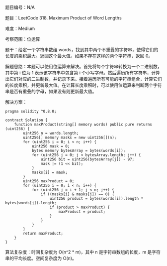 题目编号：N/A

题目：LeetCode 318. Maximum Product of Word Lengths

难度：Medium

考察范围：位运算

题干：给定一个字符串数组 words，找到其中两个不重叠的字符串，使得它们的长度的乘积最大。返回这个最大值。如果不存在这样的两个字符串，返回 0。

解题思路：本题可以使用位运算来解决。首先将每个字符串转换为一个二进制数，其中第 i 位为 1 表示该字符串中包含第 i 个小写字母。然后遍历所有字符串，计算出它们对应的二进制数，并记录下来。接着遍历所有可能的字符串组合，计算它们的长度乘积，并更新最大值。在计算长度乘积时，可以使用位运算来判断两个字符串是否有重叠的字母，如果没有则更新最大值。

解决方案：

```
pragma solidity ^0.8.0;

contract Solution {
    function maxProduct(string[] memory words) public pure returns (uint256) {
        uint256 n = words.length;
        uint256[] memory masks = new uint256[](n);
        for (uint256 i = 0; i < n; i++) {
            uint256 mask = 0;
            bytes memory bytesArray = bytes(words[i]);
            for (uint256 j = 0; j < bytesArray.length; j++) {
                uint256 bit = uint256(bytesArray[j]) - 97;
                mask |= (1 << bit);
            }
            masks[i] = mask;
        }
        uint256 maxProduct = 0;
        for (uint256 i = 0; i < n; i++) {
            for (uint256 j = i + 1; j < n; j++) {
                if ((masks[i] & masks[j]) == 0) {
                    uint256 product = bytes(words[i]).length * bytes(words[j]).length;
                    if (product > maxProduct) {
                        maxProduct = product;
                    }
                }
            }
        }
        return maxProduct;
    }
}
```

算法复杂度：时间复杂度为 O(n^2 * m)，其中 n 是字符串数组的长度，m 是字符串的平均长度。空间复杂度为 O(n)。